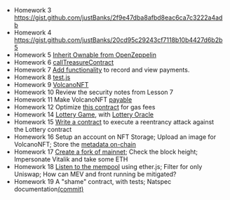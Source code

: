 - Homework 3  https://gist.github.com/justBanks/2f9e47dba8afbd8eac6ca7c3222a4adb  
- Homework 4  https://gist.github.com/justBanks/20cd95c29243cf7118b10b4427d6b2b5  
- Homework 5  [Inherit Ownable from OpenZeppelin](https://github.com/justBanks/Web3-Bootcamp-for-ETHDenver/blob/main/VolcanoCoin/contracts/VolcanoCoin.sol#L4)  
- Homework 6  [callTreasureContract](https://goerli.etherscan.io/tx/0xc664d64f8368b99871dac94ecda93367ab9402d6933849e012527713625413b3)  
- Homework 7  [Add functionality](https://github.com/justBanks/Web3-Bootcamp-for-ETHDenver/commit/86387520fa66a86392a32844a9deb9e77d2f9df9) to record and view payments.  
- Homework 8  [test.js](/VolcanoCoin/test/test.js)  
- Homework 9  [VolcanoNFT](https://gist.github.com/justBanks/c060ae1d86a56235d76bef9f4b2dadf1)  
- Homework 10 Review the security notes from Lesson 7
- Homework 11 Make VolcanoNFT [payable](https://github.com/justBanks/Web3-Bootcamp-for-ETHDenver/commit/f3b4264c371420b1f98a90aebe95fde7b2f88f1e)  
- Homework 12 Optimize [this contract](https://gitpod.io/#https://github.com/ExtropyIO/SolidityBootcamp) for gas fees  
- Homework 14 [Lottery Game](https://lottery.extropy.live/), with [Lottery Oracle](https://gist.github.com/letsgitcracking/7298877cd143b5fe0ba0a692e449647b)  
- Homework 15 [Write a contract]() to execute a reentrancy attack against the Lottery contract  
- Homework 16 Setup an account on NFT Storage; Upload an image for VolcanoNFT; Store the [metadata on-chain]()   
- Homework 17 [Create a fork of mainnet](https://github.com/justBanks/Web3-Bootcamp-for-ETHDenver/commit/a82c4bff60f641fb34fb3a727a1c5ae471b6489f); Check the block height; Impersonate Vitalik and take some ETH  
- Homework 18 [Listen to the mempool](https://github.com/justBanks/Web3-Bootcamp-for-ETHDenver/commit/dc31eedc8542fb29af7455a7c72a8e6da46531f2) using ether.js; Filter for only Uniswap; How can MEV and front running be mitigated?  
- Homework 19 A "shame" contract, with tests; Natspec documentation[(commit)](https://github.com/justBanks/Web3-Bootcamp-for-ETHDenver/commit/41491f5ccf5b1c92eb047971cd353e192a164dce)  
  